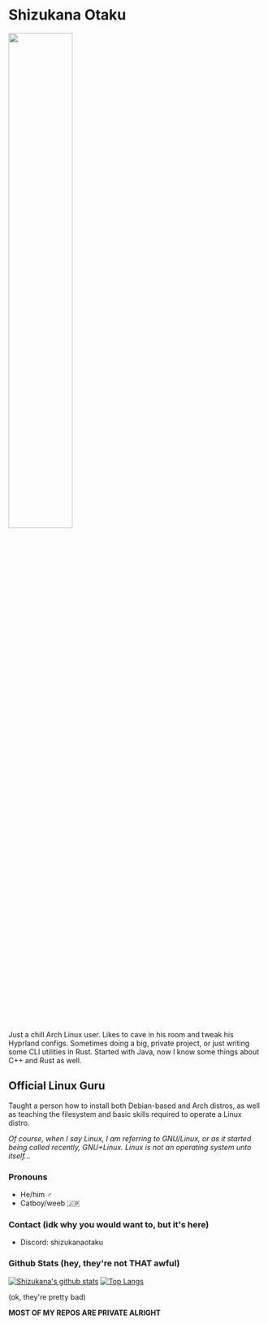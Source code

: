 # Shizukana Otaku
<img src=https://archlinux.org/static/logos/archlinux-logo-white-90dpi.3a3e8fd083d2.png style="width: 50%"></img>

Just a chill Arch Linux user. Likes to cave in his room and tweak his Hyprland configs. Sometimes doing a big, private project, or just writing some CLI utilities in Rust.
Started with Java, now I know some things about C++ and Rust as well.
## Official Linux Guru
Taught a person how to install both Debian-based and Arch distros, as well as teaching the filesystem and basic skills required to operate a Linux distro.

*Of course, when I say Linux, I am referring to GNU/Linux, or as it started being called recently, GNU+Linux. Linux is not an operating system unto itself...*

### Pronouns
- He/him ♂️
- Catboy/weeb 🇯🇵

### Contact (idk why you would want to, but it's here)
- Discord: shizukanaotaku

### Github Stats (hey, they're not THAT awful)
[![Shizukana's github stats](https://github-readme-stats-chi-silk.vercel.app/api?username=javatrix&count_private=true&theme=tokyonight&show_icons=1)](https://github.com/anuraghazra/github-readme-stats)
[![Top Langs](https://github-readme-stats-chi-silk.vercel.app/api/top-langs/?username=javatrix&layout=compact&langs_count=16&theme=tokyonight)](https://github.com/anuraghazra/github-readme-stats)

(ok, they're pretty bad)

**MOST OF MY REPOS ARE PRIVATE ALRIGHT**
